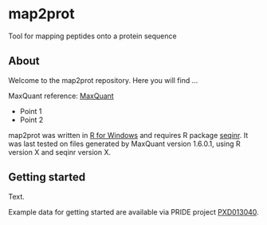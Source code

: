 # map2prot
Tool for mapping peptides onto a protein sequence

## About
Welcome to the map2prot repository. Here you will find ...

MaxQuant reference: [MaxQuant](https://www.maxquant.org/)

* Point 1
* Point 2

map2prot was written in [R for Windows](https://www.R-project.org/) and requires R package [seqinr](https://cran.r-project.org/web/packages/seqinr/index.html). It was last tested on files generated by MaxQuant version 1.6.0.1, using R version X and seqinr version X. 

## Getting started
Text.

Example data for getting started are available via PRIDE project [PXD013040](https://www.ebi.ac.uk/pride/archive/projects/PXD013040).
